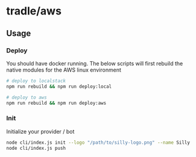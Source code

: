 
# tradle/aws

## Usage

### Deploy

You should have docker running. The below scripts will first rebuild the native modules for the AWS linux environment

```sh
# deploy to localstack
npm run rebuild && npm run deploy:local

# deploy to aws
npm run rebuild && npm run deploy:aws
```

### Init

Initialize your provider / bot

```sh
node cli/index.js init --logo "/path/to/silly-logo.png" --name Silly
node cli/index.js push
```
